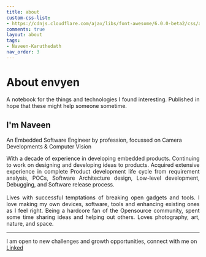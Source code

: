 ```yaml
---
title: about
custom-css-list:
- https://cdnjs.cloudflare.com/ajax/libs/font-awesome/6.0.0-beta2/css/all.min.css
comments: true
layout: about
tags:
- Naveen-Karuthedath
nav_order: 3
---
```


# About envyen

<p style='text-align: justify;'>
A notebook for the things and technologies I found interesting. Published in hope that these might help someone sometime. 

<H2>I'm Naveen </H2>

An Embedded Software Engineer by profession, focussed on Camera Developments & Computer Vision

<p style='text-align: justify;'>
With a decade of experience in developing embedded products. Continuing to work on designing and developing ideas to products. Acquired extensive experience in complete Product development life cycle from requirement analysis, POCs, Software Architecture design, Low-level development, Debugging, and Software release process.
<br/><br/>
Lives with successful temptations of breaking open gadgets and tools. I love making my own devices, software, tools and enhancing existing ones as I feel right. Being a hardcore fan of the Opensource community, spent some time sharing ideas and helping out others. Loves photography, art, nature, and space.
</p>
<hr/>
I am open to new challenges and growth opportunities, connect with me on  <a href="https://www.linkedin.com/in/naveenkaruthedath/">Linked<i class='fa-brands fa-linkedin'></i></a>
